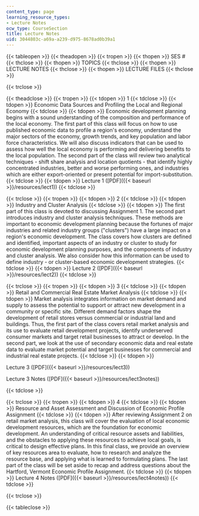 ```yaml
---
content_type: page
learning_resource_types:
- Lecture Notes
ocw_type: CourseSection
title: Lecture Notes
uid: 3044803c-a69a-a239-d975-8678ad0b39a1
---
```


{{< tableopen >}}
{{< theadopen >}}
{{< tropen >}}
{{< thopen >}}
SES #
{{< thclose >}}
{{< thopen >}}
TOPICS
{{< thclose >}}
{{< thopen >}}
LECTURE NOTES
{{< thclose >}}
{{< thopen >}}
LECTURE FILES
{{< thclose >}}

{{< trclose >}}

{{< theadclose >}}
{{< tropen >}}
{{< tdopen >}}
1
{{< tdclose >}}
{{< tdopen >}}
Economic Data Sources and Profiling the Local and Regional Economy
{{< tdclose >}}
{{< tdopen >}}
Economic development planning begins with a sound understanding of the composition and performance of the local economy. The first part of this class will focus on how to use published economic data to profile a region's economy, understand the major sectors of the economy, growth trends, and key population and labor force characteristics. We will also discuss indicators that can be used to assess how well the local economy is performing and delivering benefits to the local population. The second part of the class will review two analytical techniques - shift share analysis and location quotients - that identify highly concentrated industries, better and worse performing ones, and industries which are either export-oriented or present potential for import-substitution.
{{< tdclose >}}
{{< tdopen >}}
Lecture 1 ([PDF]({{< baseurl >}}/resources/lect1))
{{< tdclose >}}

{{< trclose >}}
{{< tropen >}}
{{< tdopen >}}
2
{{< tdclose >}}
{{< tdopen >}}
Industry and Cluster Analysis
{{< tdclose >}}
{{< tdopen >}}
The first part of this class is devoted to discussing Assignment 1. The second part introduces industry and cluster analysis techniques. These methods are important to economic development planning because the fortunes of major industries and related industry groups ("clusters") have a large impact on a region's economic development. The class covers how clusters are defined and identified, important aspects of an industry or cluster to study for economic development planning purposes, and the components of industry and cluster analysis. We also consider how this information can be used to define industry - or cluster-based economic development strategies.
{{< tdclose >}}
{{< tdopen >}}
Lecture 2 ([PDF]({{< baseurl >}}/resources/lect2))
{{< tdclose >}}

{{< trclose >}}
{{< tropen >}}
{{< tdopen >}}
3
{{< tdclose >}}
{{< tdopen >}}
Retail and Commercial Real Estate Market Analysis
{{< tdclose >}}
{{< tdopen >}}
Market analysis integrates information on market demand and supply to assess the potential to support or attract new development in a community or specific site. Different demand factors shape the development of retail stores versus commercial or industrial land and buildings. Thus, the first part of the class covers retail market analysis and its use to evaluate retail development projects, identify underserved consumer markets and target retail businesses to attract or develop. In the second part, we look at the use of secondary economic data and real estate data to evaluate market potential and target businesses for commercial and industrial real estate projects.
{{< tdclose >}}
{{< tdopen >}}


Lecture 3 ([PDF]({{< baseurl >}}/resources/lect3))

Lecture 3 Notes ([PDF]({{< baseurl >}}/resources/lect3notes))


{{< tdclose >}}

{{< trclose >}}
{{< tropen >}}
{{< tdopen >}}
4
{{< tdclose >}}
{{< tdopen >}}
Resource and Asset Assessment and Discussion of Economic Profile Assignment
{{< tdclose >}}
{{< tdopen >}}
After reviewing Assignment 2 on retail market analysis, this class will cover the evaluation of local economic development resources, which are the foundation for economic development. An understanding of critical resource assets and liabilities, and the obstacles to applying these resources to achieve local goals, is critical to design effective plans. In this final class, we provide an overview of key resources area to evaluate, how to research and analyze the resource base, and applying what is learned to formulating plans. The last part of the class will be set aside to recap and address questions about the Hartford, Vermont Economic Profile Assignment.
{{< tdclose >}}
{{< tdopen >}}
Lecture 4 Notes ([PDF]({{< baseurl >}}/resources/lect4notes))
{{< tdclose >}}

{{< trclose >}}

{{< tableclose >}}